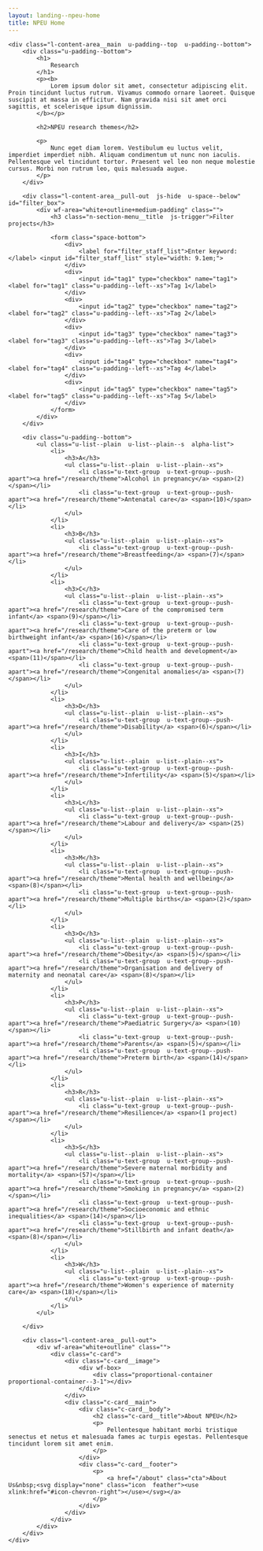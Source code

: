 ```yaml
---
layout: landing--npeu-home
title: NPEU Home
---
```

<div wf-area="white+outline" class="l-content-area  l-content-area--has-pull-outs">

    <div class="l-content-area__main  u-padding--top  u-padding--bottom">
        <div class="u-padding--bottom">
            <h1>
                Research
            </h1>
            <p><b>
                Lorem ipsum dolor sit amet, consectetur adipiscing elit. Proin tincidunt luctus rutrum. Vivamus commodo ornare laoreet. Quisque suscipit at massa in efficitur. Nam gravida nisi sit amet orci sagittis, et scelerisque ipsum dignissim.
            </b></p>
            
            <h2>NPEU research themes</h2>
            
            <p>
                Nunc eget diam lorem. Vestibulum eu luctus velit, imperdiet imperdiet nibh. Aliquam condimentum ut nunc non iaculis. Pellentesque vel tincidunt tortor. Praesent vel leo non neque molestie cursus. Morbi non rutrum leo, quis malesuada augue.
            </p>
        </div>
        
        <div class="l-content-area__pull-out  js-hide  u-space--below" id="filter_box">
            <div wf-area="white+outline+medium-padding" class="">
                <h3 class="n-section-menu__title  js-trigger">Filter projects</h3>
                
                <form class="space-bottom">
                    <div>
                        <label for="filter_staff_list">Enter keyword:</label> <input id="filter_staff_list" style="width: 9.1em;">
                    </div>
                    <div>
                        <input id="tag1" type="checkbox" name="tag1"> <label for="tag1" class="u-padding--left--xs">Tag 1</label>
                    </div>
                    <div>
                        <input id="tag2" type="checkbox" name="tag2"> <label for="tag2" class="u-padding--left--xs">Tag 2</label>
                    </div>
                    <div>
                        <input id="tag3" type="checkbox" name="tag3"> <label for="tag3" class="u-padding--left--xs">Tag 3</label>
                    </div>
                    <div>
                        <input id="tag4" type="checkbox" name="tag4"> <label for="tag4" class="u-padding--left--xs">Tag 4</label>
                    </div>
                    <div>
                        <input id="tag5" type="checkbox" name="tag5"> <label for="tag5" class="u-padding--left--xs">Tag 5</label>
                    </div>
                </form>
            </div>
        </div>
        
        <div class="u-padding--bottom">         
            <ul class="u-list--plain  u-list--plain--s  alpha-list">
                <li>
                    <h3>A</h3>
                    <ul class="u-list--plain  u-list--plain--xs">
                        <li class="u-text-group  u-text-group--push-apart"><a href="/research/theme">Alcohol in pregnancy</a> <span>(2)</span></li>
                        <li class="u-text-group  u-text-group--push-apart"><a href="/research/theme">Antenatal care</a> <span>(10)</span></li>
                    </ul>
                </li>
                <li>
                    <h3>B</h3>
                    <ul class="u-list--plain  u-list--plain--xs">
                        <li class="u-text-group  u-text-group--push-apart"><a href="/research/theme">Breastfeeding</a> <span>(7)</span></li>
                    </ul>
                </li>
                <li>
                    <h3>C</h3>
                    <ul class="u-list--plain  u-list--plain--xs">
                        <li class="u-text-group  u-text-group--push-apart"><a href="/research/theme">Care of the compromised term infant</a> <span>(9)</span></li>
                        <li class="u-text-group  u-text-group--push-apart"><a href="/research/theme">Care of the preterm or low birthweight infant</a> <span>(16)</span></li>
                        <li class="u-text-group  u-text-group--push-apart"><a href="/research/theme">Child health and development</a> <span>(11)</span></li>
                        <li class="u-text-group  u-text-group--push-apart"><a href="/research/theme">Congenital anomalies</a> <span>(7)</span></li>
                    </ul>
                </li>
                <li>
                    <h3>D</h3>
                    <ul class="u-list--plain  u-list--plain--xs">
                        <li class="u-text-group  u-text-group--push-apart"><a href="/research/theme">Disability</a> <span>(6)</span></li>
                    </ul>
                </li>
                <li>
                    <h3>I</h3>
                    <ul class="u-list--plain  u-list--plain--xs">
                        <li class="u-text-group  u-text-group--push-apart"><a href="/research/theme">Infertility</a> <span>(5)</span></li>
                    </ul>
                </li>
                <li>
                    <h3>L</h3>
                    <ul class="u-list--plain  u-list--plain--xs">
                        <li class="u-text-group  u-text-group--push-apart"><a href="/research/theme">Labour and delivery</a> <span>(25)</span></li>
                    </ul>
                </li>
                <li>
                    <h3>M</h3>
                    <ul class="u-list--plain  u-list--plain--xs">
                        <li class="u-text-group  u-text-group--push-apart"><a href="/research/theme">Mental health and wellbeing</a> <span>(8)</span></li>
                        <li class="u-text-group  u-text-group--push-apart"><a href="/research/theme">Multiple births</a> <span>(2)</span></li>
                    </ul>
                </li>
                <li>
                    <h3>O</h3>
                    <ul class="u-list--plain  u-list--plain--xs">
                        <li class="u-text-group  u-text-group--push-apart"><a href="/research/theme">Obesity</a> <span>(5)</span></li>
                        <li class="u-text-group  u-text-group--push-apart"><a href="/research/theme">Organisation and delivery of maternity and neonatal care</a> <span>(8)</span></li>
                    </ul>
                </li>
                <li>
                    <h3>P</h3>
                    <ul class="u-list--plain  u-list--plain--xs">
                        <li class="u-text-group  u-text-group--push-apart"><a href="/research/theme">Paediatric Surgery</a> <span>(10)</span></li>
                        <li class="u-text-group  u-text-group--push-apart"><a href="/research/theme">Parents</a> <span>(5)</span></li>
                        <li class="u-text-group  u-text-group--push-apart"><a href="/research/theme">Preterm birth</a> <span>(14)</span></li>
                    </ul>
                </li>
                <li>
                    <h3>R</h3>
                    <ul class="u-list--plain  u-list--plain--xs">
                        <li class="u-text-group  u-text-group--push-apart"><a href="/research/theme">Resilience</a> <span>(1 project)</span></li>
                    </ul>
                </li>
                <li>
                    <h3>S</h3>
                    <ul class="u-list--plain  u-list--plain--xs">
                        <li class="u-text-group  u-text-group--push-apart"><a href="/research/theme">Severe maternal morbidity and mortality</a> <span>(57)</span></li>
                        <li class="u-text-group  u-text-group--push-apart"><a href="/research/theme">Smoking in pregnancy</a> <span>(2)</span></li>
                        <li class="u-text-group  u-text-group--push-apart"><a href="/research/theme">Socioeconomic and ethnic inequalities</a> <span>(14)</span></li>
                        <li class="u-text-group  u-text-group--push-apart"><a href="/research/theme">Stillbirth and infant death</a> <span>(8)</span></li>
                    </ul>
                </li>
                <li>
                    <h3>W</h3>
                    <ul class="u-list--plain  u-list--plain--xs">
                        <li class="u-text-group  u-text-group--push-apart"><a href="/research/theme">Women's experience of maternity care</a> <span>(18)</span></li>
                    </ul>
                </li>
            </ul>
            
        </div>
        
        <div class="l-content-area__pull-out">
            <div wf-area="white+outline" class="">
                <div class="c-card">
                    <div class="c-card__image">
                        <div wf-box>
                            <div class="proportional-container  proportional-container--3-1"></div>
                        </div>
                    </div>
                    <div class="c-card__main">
                        <div class="c-card__body">
                            <h2 class="c-card__title">About NPEU</h2>
                            <p>
                                Pellentesque habitant morbi tristique senectus et netus et malesuada fames ac turpis egestas. Pellentesque tincidunt lorem sit amet enim.
                            </p>
                        </div>
                        <div class="c-card__footer">
                            <p>
                                <a href="/about" class="cta">About Us&nbsp;<svg display="none" class="icon  feather"><use xlink:href="#icon-chevron-right"></use></svg></a>
                            </p>
                        </div>
                    </div>
                </div>
            </div>
        </div>
    </div>
    
</div>